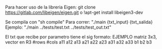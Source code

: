 Para hacer uso de la libreria Eigen:
git clone https://gitlab.com/libeigen/eigen.git
o
!apt-get install libeigen3-dev

Se compila con "sh compile"
Para correr: "./main {txt_input} {txt_salida}
Ejemplo: "./main ../tests/test.txt ../tests/test_out.txt"

El txt que recibe por parametro tiene el sig formato:
EJEMPLO matriz 3x3, vector en R3
#rows #cols
a11 a12 a13
a21 a22 a23
a31 a32 a33
b1 b2 b3


